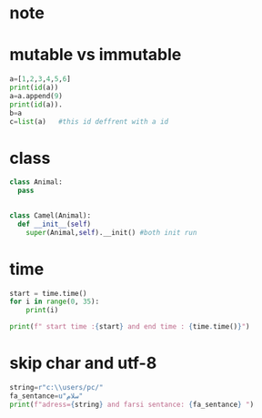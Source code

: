 # note 

# mutable vs  immutable  
```python
a=[1,2,3,4,5,6]
print(id(a))
a=a.append(9)
print(id(a)).
b=a      
c=list(a)   #this id deffrent with a id

```
# class

```python
class Animal:
  pass
  

class Camel(Animal):
  def __init__(self)
    super(Animal,self).__init() #both init run    
```

# time

```python
start = time.time()
for i in range(0, 35):
    print(i)

print(f" start time :{start} and end time : {time.time()}")

```
# skip char   and utf-8

```python
string=r"c:\\users/pc/"
fa_sentance=u"سلام"
print(f"adress={string} and farsi sentance: {fa_sentance} ")
```
